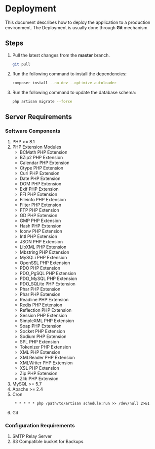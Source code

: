Deployment
==========

This document describes how to deploy the application to a production environment.
The Deployment is usually done through **Git** mechanism.

Steps
-----
1. Pull the latest changes from the **master** branch.
    ```bash
   git pull
   ```
2. Run the following command to install the dependencies:
    ```bash
    composer install --no-dev --optimize-autoloader
    ```
3. Run the following command to update the database schema:
    ```bash
   php artisan migrate --force
    ```
   
Server Requirements
-------------------

### Software Components

1. PHP >= 8.1
2. PHP Extension Modules
    - BCMath PHP Extension
    - BZip2 PHP Extension
    - Calendar PHP Extension
    - Ctype PHP Extension
    - Curl PHP Extension
    - Date PHP Extension
    - DOM PHP Extension
    - Exif PHP Extension
    - FFI PHP Extension
    - Fileinfo PHP Extension
    - Filter PHP Extension
    - FTP PHP Extension
    - GD PHP Extension
    - GMP PHP Extension
    - Hash PHP Extension
    - Iconv PHP Extension
    - Intl PHP Extension
    - JSON PHP Extension
    - LibXML PHP Extension
    - Mbstring PHP Extension
    - MySQLi PHP Extension
    - OpenSSL PHP Extension
    - PDO PHP Extension
    - PDO_PgSQL PHP Extension
    - PDO_MySQL PHP Extension
    - PDO_SQLite PHP Extension
    - Phar PHP Extension
    - Phar PHP Extension
    - Readline PHP Extension
    - Redis PHP Extension
    - Reflection PHP Extension
    - Session PHP Extension
    - SimpleXML PHP Extension
    - Soap PHP Extension
    - Socket PHP Extension
    - Sodium PHP Extension
    - SPL PHP Extension
    - Tokenizer PHP Extension
    - XML PHP Extension
    - XMLReader PHP Extension
    - XMLWriter PHP Extension
    - XSL PHP Extension
    - Zip PHP Extension
    - Zlib PHP Extension
3. MySQL >= 5.7
4. Apache >= 2.4
5. Cron
   ```text
    * * * * * php /path/to/artisan schedule:run >> /dev/null 2>&1
    ```
6. Git


### Configuration Requirements

1. SMTP Relay Server
2. S3 Compatible bucket for Backups
